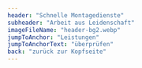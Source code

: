 ```yaml
---
header: "Schnelle Montagedienste"
subheader: "Arbeit aus Leidenschaft"
imageFileName: "header-bg2.webp"
jumpToAnchor: "Leistungen"
jumpToAnchorText: "überprüfen"
back: "zurück zur Kopfseite"
---
```

